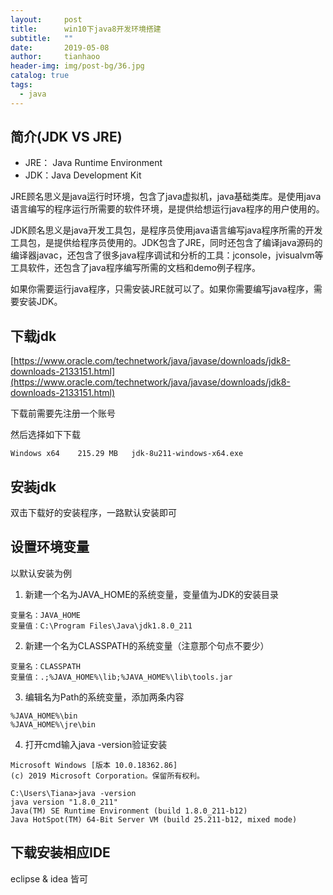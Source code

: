 ```yaml
---
layout:     post
title:      win10下java8开发环境搭建
subtitle:   ""
date:       2019-05-08
author:     tianhaoo
header-img: img/post-bg/36.jpg
catalog: true
tags:
  - java
---
```


## 简介(JDK VS JRE)

* JRE： Java Runtime Environment
* JDK：Java Development Kit 

JRE顾名思义是java运行时环境，包含了java虚拟机，java基础类库。是使用java语言编写的程序运行所需要的软件环境，是提供给想运行java程序的用户使用的。

JDK顾名思义是java开发工具包，是程序员使用java语言编写java程序所需的开发工具包，是提供给程序员使用的。JDK包含了JRE，同时还包含了编译java源码的编译器javac，还包含了很多java程序调试和分析的工具：jconsole，jvisualvm等工具软件，还包含了java程序编写所需的文档和demo例子程序。

如果你需要运行java程序，只需安装JRE就可以了。如果你需要编写java程序，需要安装JDK。


## 下载jdk

[https://www.oracle.com/technetwork/java/javase/downloads/jdk8-downloads-2133151.html](https://www.oracle.com/technetwork/java/javase/downloads/jdk8-downloads-2133151.html)

下载前需要先注册一个账号

然后选择如下下载

`Windows x64	215.29 MB  	jdk-8u211-windows-x64.exe`

## 安装jdk

双击下载好的安装程序，一路默认安装即可

## 设置环境变量

以默认安装为例

1. 新建一个名为JAVA_HOME的系统变量，变量值为JDK的安装目录
  
  ```
  变量名：JAVA_HOME
  变量值：C:\Program Files\Java\jdk1.8.0_211
  ```
2. 新建一个名为CLASSPATH的系统变量（注意那个句点不要少）
  ```
  变量名：CLASSPATH
  变量值：.;%JAVA_HOME%\lib;%JAVA_HOME%\lib\tools.jar
  ```
3. 编辑名为Path的系统变量，添加两条内容
  ```
  %JAVA_HOME%\bin
  %JAVA_HOME%\jre\bin
  ```
4. 打开cmd输入java -version验证安装
  ```
  Microsoft Windows [版本 10.0.18362.86]
  (c) 2019 Microsoft Corporation。保留所有权利。

  C:\Users\Tiana>java -version
  java version "1.8.0_211"
  Java(TM) SE Runtime Environment (build 1.8.0_211-b12)
  Java HotSpot(TM) 64-Bit Server VM (build 25.211-b12, mixed mode)

  ```
  
## 下载安装相应IDE

eclipse & idea 皆可

